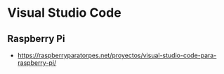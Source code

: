 # Visual Studio Code

## Raspberry Pi

* <https://raspberryparatorpes.net/proyectos/visual-studio-code-para-raspberry-pi/>
